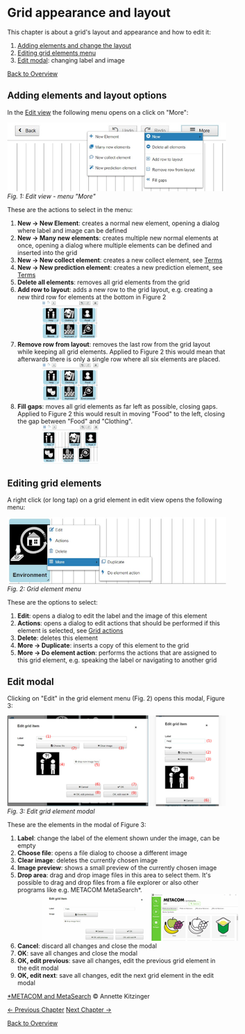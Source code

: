 # Grid appearance and layout

This chapter is about a grid's layout and appearance and how to edit it:

1. [Adding elements and change the layout](03_appearance_layout.md#adding-elements-and-layout-options)
1. [Editing grid elements menu](03_appearance_layout.md#editing-grid-elements)
1. [Edit modal](03_appearance_layout.md#edit-modal): changing label and image

[Back to Overview](00_index.md)

## Adding elements and layout options
In the [Edit view](02_navigation.md#edit-view) the following menu opens on a click on "More":

![edit view - more menu](img/edit_moremenu_en.jpg)
*Fig. 1: Edit view - menu "More"*

These are the actions to select in the menu:

1. **New &#x2192; New Element**: creates a normal new element, opening a dialog where label and image can be defined
1. **New &#x2192; Many new elements**: creates multiple new normal elements at once, opening a dialog where multiple elements can be defined and inserted into the grid
1. **New &#x2192; New collect element**: creates a new collect element, see [Terms](01_terms.md#grid-element)
1. **New &#x2192; New prediction element**: creates a new prediction element, see [Terms](01_terms.md#grid-element)
1. **Delete all elements**: removes all grid elements from the grid
1. **Add row to layout**: adds a new row to the grid layout, e.g. creating a new third row for elements at the bottom in Figure 2 <div style="margin-left: 2em"><img src="img/add_row.gif" alt="add row" width="130" style="margin-left: 2em"/></div>
1. **Remove row from layout**: removes the last row from the grid layout while keeping all grid elements. Applied to Figure 2 this would mean that afterwards there is only a single row where all six elements are placed. <div style="margin-left: 2em"><img src="img/remove_row.gif" alt="remove row" width="130" style="margin-left: 2em"/></div>
1. **Fill gaps**: moves all grid elements as far left as possible, closing gaps. Applied to Figure 2 this would result in moving "Food" to the left, closing the gap between "Food" and "Clothing". <div style="margin-left: 2em"><img src="img/fill_gaps.gif" alt="fill gaps" width="130" style="margin-left: 2em"/></div>

## Editing grid elements
A right click (or long tap) on a grid element in edit view opens the following menu:

![edit view - element menu](img/edit_element_menu_en.jpg)
*Fig. 2: Grid element menu*

These are the options to select:

1. **Edit**: opens a dialog to edit the label and the image of this element
1. **Actions**: opens a dialog to edit actions that should be performed if this element is selected, see [Grid actions](actions.md)
1. **Delete**: deletes this element
1. **More &#x2192; Duplicate**: inserts a copy of this element to the grid
1. **More &#x2192; Do element action**: performs the actions that are assigned to this grid element, e.g. speaking the label or navigating to another grid

## Edit modal
Clicking on "Edit" in the grid element menu (Fig. 2) opens this modal, Figure 3:

![edit grid element](img/edit_grid_element_en.jpg)
*Fig. 3: Edit grid element modal*

These are the elements in the modal of Figure 3:

1. **Label**: change the label of the element shown under the image, can be empty
1. **Choose file**: opens a file dialog to choose a different image
1. **Clear image**: deletes the currently chosen image
1. **Image preview**: shows a small preview of the currently chosen image
1. **Drop area**: drag and drop image files in this area to select them. It's possible to drag and drop files from a file explorer or also other programs like e.g. METACOM MetaSearch*. <div style="margin-left: 2em"><img src="img/drag_metacom.gif" alt="fill gaps" width="600" style="margin-left: 2em"/></div>
1. **Cancel**: discard all changes and close the modal
1. **OK**: save all changes and close the modal
1. **OK, edit previous**: save all changes, edit the previous grid element in the edit modal
1. **OK, edit next**: save all changes, edit the next grid element in the edit modal

<a href="https://www.metacom-symbole.de/" target="_blank">*METACOM and MetaSearch<a/> &copy; Annette Kitzinger

[&#x2190; Previous Chapter](02_navigation.md) [Next Chapter &#x2192;](04_input_options.md)

[Back to Overview](00_index.md)



